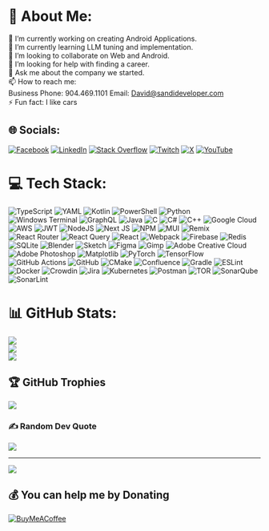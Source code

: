 # 💫 About Me:
🔭 I’m currently working on creating Android Applications.<br>🌱 I’m currently learning LLM tuning and implementation.<br>👯 I’m looking to collaborate on Web and Android.<br>🤔 I’m looking for help with finding a career.<br>💬 Ask me about the company we started.<br>📫 How to reach me:<br>Business Phone: 904.469.1101 Email: David@sandideveloper.com<br>⚡ Fun fact: I like cars


## 🌐 Socials:
[![Facebook](https://img.shields.io/badge/Facebook-%231877F2.svg?logo=Facebook&logoColor=white)](https://facebook.com/PostMeridiemLyf) [![LinkedIn](https://img.shields.io/badge/LinkedIn-%230077B5.svg?logo=linkedin&logoColor=white)](https://linkedin.com/in/sandideveloper) [![Stack Overflow](https://img.shields.io/badge/-Stackoverflow-FE7A16?logo=stack-overflow&logoColor=white)](https://stackoverflow.com/users/11549544) [![Twitch](https://img.shields.io/badge/Twitch-%239146FF.svg?logo=Twitch&logoColor=white)](https://twitch.tv/pmlyf) [![X](https://img.shields.io/badge/X-black.svg?logo=X&logoColor=white)](https://x.com/PostMeridiemLyf) [![YouTube](https://img.shields.io/badge/YouTube-%23FF0000.svg?logo=YouTube&logoColor=white)](https://youtube.com/@PostMeridianLyf) 

# 💻 Tech Stack:
![TypeScript](https://img.shields.io/badge/typescript-%23007ACC.svg?style=plastic&logo=typescript&logoColor=white) ![YAML](https://img.shields.io/badge/yaml-%23ffffff.svg?style=plastic&logo=yaml&logoColor=151515) ![Kotlin](https://img.shields.io/badge/kotlin-%237F52FF.svg?style=plastic&logo=kotlin&logoColor=white) ![PowerShell](https://img.shields.io/badge/PowerShell-%235391FE.svg?style=plastic&logo=powershell&logoColor=white) ![Python](https://img.shields.io/badge/python-3670A0?style=plastic&logo=python&logoColor=ffdd54) ![Windows Terminal](https://img.shields.io/badge/Windows%20Terminal-%234D4D4D.svg?style=plastic&logo=windows-terminal&logoColor=white) ![GraphQL](https://img.shields.io/badge/-GraphQL-E10098?style=plastic&logo=graphql&logoColor=white) ![Java](https://img.shields.io/badge/java-%23ED8B00.svg?style=plastic&logo=openjdk&logoColor=white) ![C](https://img.shields.io/badge/c-%2300599C.svg?style=plastic&logo=c&logoColor=white) ![C#](https://img.shields.io/badge/c%23-%23239120.svg?style=plastic&logo=csharp&logoColor=white) ![C++](https://img.shields.io/badge/c++-%2300599C.svg?style=plastic&logo=c%2B%2B&logoColor=white) ![Google Cloud](https://img.shields.io/badge/GoogleCloud-%234285F4.svg?style=plastic&logo=google-cloud&logoColor=white) ![AWS](https://img.shields.io/badge/AWS-%23FF9900.svg?style=plastic&logo=amazon-aws&logoColor=white) ![JWT](https://img.shields.io/badge/JWT-black?style=plastic&logo=JSON%20web%20tokens) ![NodeJS](https://img.shields.io/badge/node.js-6DA55F?style=plastic&logo=node.js&logoColor=white) ![Next JS](https://img.shields.io/badge/Next-black?style=plastic&logo=next.js&logoColor=white) ![NPM](https://img.shields.io/badge/NPM-%23CB3837.svg?style=plastic&logo=npm&logoColor=white) ![MUI](https://img.shields.io/badge/MUI-%230081CB.svg?style=plastic&logo=mui&logoColor=white) ![Remix](https://img.shields.io/badge/remix-%23000.svg?style=plastic&logo=remix&logoColor=white) ![React Router](https://img.shields.io/badge/React_Router-CA4245?style=plastic&logo=react-router&logoColor=white) ![React Query](https://img.shields.io/badge/-React%20Query-FF4154?style=plastic&logo=react%20query&logoColor=white) ![React](https://img.shields.io/badge/react-%2320232a.svg?style=plastic&logo=react&logoColor=%2361DAFB) ![Webpack](https://img.shields.io/badge/webpack-%238DD6F9.svg?style=plastic&logo=webpack&logoColor=black) ![Firebase](https://img.shields.io/badge/firebase-a08021?style=plastic&logo=firebase&logoColor=ffcd34) ![Redis](https://img.shields.io/badge/redis-%23DD0031.svg?style=plastic&logo=redis&logoColor=white) ![SQLite](https://img.shields.io/badge/sqlite-%2307405e.svg?style=plastic&logo=sqlite&logoColor=white) ![Blender](https://img.shields.io/badge/blender-%23F5792A.svg?style=plastic&logo=blender&logoColor=white) ![Sketch](https://img.shields.io/badge/Sketch-FFB387?style=plastic&logo=sketch&logoColor=black) ![Figma](https://img.shields.io/badge/figma-%23F24E1E.svg?style=plastic&logo=figma&logoColor=white) ![Gimp](https://img.shields.io/badge/Gimp-657D8B?style=plastic&logo=gimp&logoColor=FFFFFF) ![Adobe Creative Cloud](https://img.shields.io/badge/Adobe%20Creative%20Cloud-DA1F26.svg?style=plastic&logo=Adobe%20Creative%20Cloud&logoColor=white) ![Adobe Photoshop](https://img.shields.io/badge/adobe%20photoshop-%2331A8FF.svg?style=plastic&logo=adobe%20photoshop&logoColor=white) ![Matplotlib](https://img.shields.io/badge/Matplotlib-%23ffffff.svg?style=plastic&logo=Matplotlib&logoColor=black) ![PyTorch](https://img.shields.io/badge/PyTorch-%23EE4C2C.svg?style=plastic&logo=PyTorch&logoColor=white) ![TensorFlow](https://img.shields.io/badge/TensorFlow-%23FF6F00.svg?style=plastic&logo=TensorFlow&logoColor=white) ![GitHub Actions](https://img.shields.io/badge/github%20actions-%232671E5.svg?style=plastic&logo=githubactions&logoColor=white) ![GitHub](https://img.shields.io/badge/github-%23121011.svg?style=plastic&logo=github&logoColor=white) ![CMake](https://img.shields.io/badge/CMake-%23008FBA.svg?style=plastic&logo=cmake&logoColor=white) ![Confluence](https://img.shields.io/badge/confluence-%23172BF4.svg?style=plastic&logo=confluence&logoColor=white) ![Gradle](https://img.shields.io/badge/Gradle-02303A.svg?style=plastic&logo=Gradle&logoColor=white) ![ESLint](https://img.shields.io/badge/ESLint-4B3263?style=plastic&logo=eslint&logoColor=white) ![Docker](https://img.shields.io/badge/docker-%230db7ed.svg?style=plastic&logo=docker&logoColor=white) ![Crowdin](https://img.shields.io/badge/Crowdin-2E3340.svg?style=plastic&logo=Crowdin&logoColor=white) ![Jira](https://img.shields.io/badge/jira-%230A0FFF.svg?style=plastic&logo=jira&logoColor=white) ![Kubernetes](https://img.shields.io/badge/kubernetes-%23326ce5.svg?style=plastic&logo=kubernetes&logoColor=white) ![Postman](https://img.shields.io/badge/Postman-FF6C37?style=plastic&logo=postman&logoColor=white) ![TOR](https://img.shields.io/badge/tor-%237E4798.svg?style=plastic&logo=tor-project&logoColor=white) ![SonarQube](https://img.shields.io/badge/SonarQube-black?style=plastic&logo=sonarqube&logoColor=4E9BCD) ![SonarLint](https://img.shields.io/badge/SonarLint-CB2029?style=plastic&logo=SONARLINT&logoColor=white)
# 📊 GitHub Stats:
![](https://github-readme-stats.vercel.app/api?username=PMLyf&theme=dark&hide_border=false&include_all_commits=true&count_private=true)<br/>
![](https://github-readme-streak-stats.herokuapp.com/?user=PMLyf&theme=dark&hide_border=false)<br/>
![](https://github-readme-stats.vercel.app/api/top-langs/?username=PMLyf&theme=dark&hide_border=false&include_all_commits=true&count_private=true&layout=compact)

## 🏆 GitHub Trophies
![](https://github-profile-trophy.vercel.app/?username=PMLyf&theme=radical&no-frame=false&no-bg=true&margin-w=4)

### ✍️ Random Dev Quote
![](https://quotes-github-readme.vercel.app/api?type=vetical&theme=radical)

---
[![](https://visitcount.itsvg.in/api?id=PMLyf&icon=0&color=0)](https://visitcount.itsvg.in)

  ## 💰 You can help me by Donating
  [![BuyMeACoffee](https://img.shields.io/badge/Buy%20Me%20a%20Coffee-ffdd00?style=for-the-badge&logo=buy-me-a-coffee&logoColor=black)](https://buymeacoffee.com/pmlyf) 

  
<!-- Proudly created with GPRM ( https://gprm.itsvg.in ) -->
